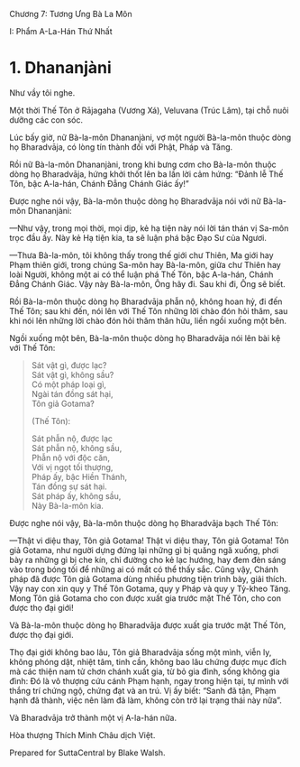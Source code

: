  

Chương 7: Tương Ưng Bà La Môn

I: Phẩm A-La-Hán Thứ Nhất

# 1\. Dhananjàni

Như vầy tôi nghe.

Một thời Thế Tôn ở Rājagaha (Vương Xá), Veluvana (Trúc Lâm), tại chỗ nuôi dưỡng các con sóc.

Lúc bấy giờ, nữ Bà-la-môn Dhananjàni, vợ một người Bà-la-môn thuộc dòng họ Bharadvāja, có lòng tín thành đối với Phật, Pháp và Tăng.

Rồi nữ Bà-la-môn Dhananjàni, trong khi bưng cơm cho Bà-la-môn thuộc dòng họ Bharadvāja, hứng khởi thốt lên ba lần lời cảm hứng: “Ðảnh lễ Thế Tôn, bậc A-la-hán, Chánh Ðẳng Chánh Giác ấy!”

Ðược nghe nói vậy, Bà-la-môn thuộc dòng họ Bharadvāja nói với nữ Bà-la-môn Dhananjàni:

—Như vậy, trong mọi thời, mọi dịp, kẻ hạ tiện này nói lời tán thán vị Sa-môn trọc đầu ấy. Này kẻ Hạ tiện kia, ta sẽ luận phá bậc Ðạo Sư của Ngươi.

—Thưa Bà-la-môn, tôi không thấy trong thế giới chư Thiên, Ma giới hay Phạm thiên giới, trong chúng Sa-môn hay Bà-la-môn, giữa chư Thiên hay loài Người, không một ai có thể luận phá Thế Tôn, bậc A-la-hán, Chánh Ðẳng Chánh Giác. Vậy này Bà-la-môn, Ông hãy đi. Sau khi đi, Ông sẽ biết.

Rồi Bà-la-môn thuộc dòng họ Bharadvāja phẫn nộ, không hoan hỷ, đi đến Thế Tôn; sau khi đến, nói lên với Thế Tôn những lời chào đón hỏi thăm, sau khi nói lên những lời chào đón hỏi thăm thân hữu, liền ngồi xuống một bên.

Ngồi xuống một bên, Bà-la-môn thuộc dòng họ Bharadvāja nói lên bài kệ với Thế Tôn:

> Sát vật gì, được lạc?  
> Sát vật gì, không sầu?  
> Có một pháp loại gì,  
> Ngài tán đồng sát hại,  
> Tôn giả Gotama?
> 
> (Thế Tôn):
> 
> Sát phẫn nộ, được lạc  
> Sát phẫn nộ, không sầu,  
> Phẫn nộ với độc căn,  
> Với vị ngọt tối thượng,  
> Pháp ấy, bậc Hiền Thánh,  
> Tán đồng sự sát hại.  
> Sát pháp ấy, không sầu,  
> Này Bà-la-môn kia.

Ðược nghe nói vậy, Bà-la-môn thuộc dòng họ Bharadvāja bạch Thế Tôn:

—Thật vi diệu thay, Tôn giả Gotama! Thật vi diệu thay, Tôn giả Gotama! Tôn giả Gotama, như người dựng đứng lại những gì bị quăng ngã xuống, phơi bày ra những gì bị che kín, chỉ đường cho kẻ lạc hướng, hay đem đèn sáng vào trong bóng tối để những ai có mắt có thể thấy sắc. Cũng vậy, Chánh pháp đã được Tôn giả Gotama dùng nhiều phương tiện trình bày, giải thích. Vậy nay con xin quy y Thế Tôn Gotama, quy y Pháp và quy y Tỷ-kheo Tăng. Mong Tôn giả Gotama cho con được xuất gia trước mặt Thế Tôn, cho con được thọ đại giới!

Và Bà-la-môn thuộc dòng họ Bharadvāja được xuất gia trước mặt Thế Tôn, được thọ đại giới.

Thọ đại giới không bao lâu, Tôn giả Bharadvāja sống một mình, viễn ly, không phóng dật, nhiệt tâm, tinh cần, không bao lâu chứng được mục đích mà các thiện nam tử chơn chánh xuất gia, từ bỏ gia đình, sống không gia đình: Ðó là vô thượng cứu cánh Phạm hạnh, ngay trong hiện tại, tự mình với thắng trí chứng ngộ, chứng đạt và an trú. Vị ấy biết: “Sanh đã tận, Phạm hạnh đã thành, việc nên làm đã làm, không còn trở lại trạng thái này nữa”.

Và Bharadvāja trở thành một vị A-la-hán nữa.

Hòa thượng Thích Minh Châu dịch Việt.

Prepared for SuttaCentral by Blake Walsh.